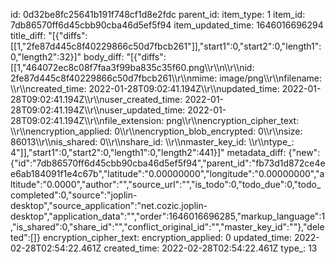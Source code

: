id: 0d32be8fc25641b191f748cf1d8e2fdc
parent_id: 
item_type: 1
item_id: 7db86570ff6d45cbb90cba46d5ef5f94
item_updated_time: 1646016696294
title_diff: "[{\"diffs\":[[1,\"2fe87d445c8f40229866c50d7fbcb261\"]],\"start1\":0,\"start2\":0,\"length1\":0,\"length2\":32}]"
body_diff: "[{\"diffs\":[[1,\"464072ec8c08f7faa3f99ba835c35f60.png\\\r\\\n\\\r\\\nid: 2fe87d445c8f40229866c50d7fbcb261\\\r\\\nmime: image/png\\\r\\\nfilename: \\\r\\\ncreated_time: 2022-01-28T09:02:41.194Z\\\r\\\nupdated_time: 2022-01-28T09:02:41.194Z\\\r\\\nuser_created_time: 2022-01-28T09:02:41.194Z\\\r\\\nuser_updated_time: 2022-01-28T09:02:41.194Z\\\r\\\nfile_extension: png\\\r\\\nencryption_cipher_text: \\\r\\\nencryption_applied: 0\\\r\\\nencryption_blob_encrypted: 0\\\r\\\nsize: 86013\\\r\\\nis_shared: 0\\\r\\\nshare_id: \\\r\\\nmaster_key_id: \\\r\\\ntype_: 4\"]],\"start1\":0,\"start2\":0,\"length1\":0,\"length2\":441}]"
metadata_diff: {"new":{"id":"7db86570ff6d45cbb90cba46d5ef5f94","parent_id":"fb73d1d872ce4ee6ab184091f1e4c67b","latitude":"0.00000000","longitude":"0.00000000","altitude":"0.0000","author":"","source_url":"","is_todo":0,"todo_due":0,"todo_completed":0,"source":"joplin-desktop","source_application":"net.cozic.joplin-desktop","application_data":"","order":1646016696285,"markup_language":1,"is_shared":0,"share_id":"","conflict_original_id":"","master_key_id":""},"deleted":[]}
encryption_cipher_text: 
encryption_applied: 0
updated_time: 2022-02-28T02:54:22.461Z
created_time: 2022-02-28T02:54:22.461Z
type_: 13